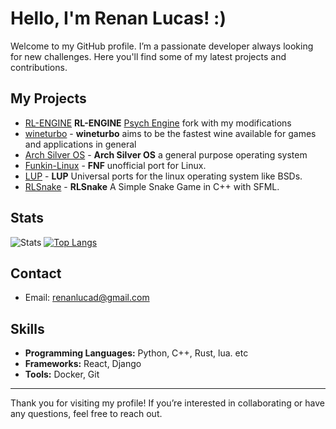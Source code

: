 # Hello, I'm Renan Lucas! :)

Welcome to my GitHub profile. I’m a passionate developer always looking for new challenges. Here you'll find some of my latest projects and contributions.

## My Projects
- [RL-ENGINE](https://github.com/Renan2010/RL-ENGINE) **RL-ENGINE** [Psych Engine](https://github.com/ShadowMario/FNF-PsychEngine) fork with my modifications
- [wineturbo](https://github.com/Renan2010/wineturbo) - **wineturbo** aims to be the fastest wine available for games and applications in general
- [Arch Silver OS](https://github.com/Renan2010/archsilver) - **Arch Silver OS** a general purpose operating system
- [Funkin-Linux](https://github.com/Renan2010/Funkin-Linux) - **FNF** unofficial port for Linux.
- [LUP](https://github.com/Renan2010/LUP) - **LUP** Universal ports for the linux operating system like BSDs.
- [RLSnake](https://github.com/Renan2010/RLSnake) - **RLSnake** A Simple Snake Game in C++ with SFML.

## Stats

![Stats](https://github-readme-stats.vercel.app/api?username=Renan2010&show_icons=true&hide_title=true&count_private=true&theme=dark)
[![Top Langs](https://github-readme-stats.vercel.app/api/top-langs/?username=Renan2010&theme=dark&layout=compact)](https://github.com/anuraghazra/github-readme-stats)
## Contact
- Email: [renanlucad@gmail.com](mailto:renanlucad@gmail.com)
## Skills

- **Programming Languages:** Python, C++, Rust, lua. etc
- **Frameworks:** React, Django
- **Tools:** Docker, Git

---

Thank you for visiting my profile! If you’re interested in collaborating or have any questions, feel free to reach out.
